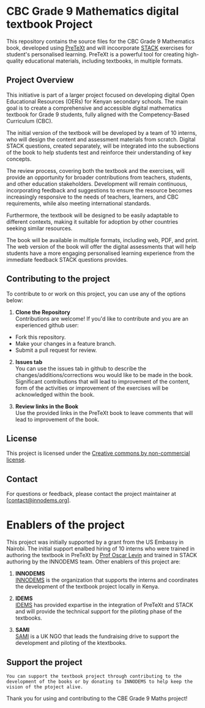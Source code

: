 # CBC Grade 9 Mathematics digital textbook Project

This repository contains the source files for the CBC Grade 9 Mathematics book, developed using [PreTeXt](https://pretextbook.org) and will incoorporate [STACK](https://stack-assessment.org/) exercises for student's personalised learning. PreTeXt is a powerful tool for creating high-quality educational materials, including textbooks, in multiple formats.

## Project Overview

This initiative is part of a larger project focused on developing digital Open Educational Resources (OERs) for Kenyan secondary schools. The main goal is to create a comprehensive and accessible digital mathematics textbook for Grade 9 students, fully aligned with the Competency-Based Curriculum (CBC).

The initial version of the textbook will be developed by a team of 10 interns, who will design the content and assessment materials from scratch. Digital STACK questions, created separately, will be integrated into the subsections of the book to help students test and reinforce their understanding of key concepts.

The review process, covering both the textbook and the exercises, will provide an opportunity for broader contributions from teachers, students, and other education stakeholders. Development will remain continuous, incorporating feedback and suggestions to ensure the resource becomes increasingly responsive to the needs of teachers, learners, and CBC requirements, while also meeting international standards.

Furthermore, the textbook will be designed to be easily adaptable to different contexts, making it suitable for adoption by other countries seeking similar resources. 

The book will be available in multiple formats, including web, PDF, and print. The web version of the book will offer the digital assessments that will help students have a more engaging personalised learning experience from the immediate feedback STACK questions provides.

## Contributing to the project

To contribute to or work on this project, you can use any of the options  below:

1. **Clone the Repository**  
    Contributions are welcome! If you'd like to contribute and you are an experienced github user:
- Fork this repository.
- Make your changes in a feature branch.
- Submit a pull request for review.

2. **Issues tab**  
    You can use the issues tab in github to describe the changes/additions/corrections wou would like to be made in the book. Significant contributions that will lead to improvement of the content, form of the activities or improvement of the exercises will be acknowledged within the book.

3. **Review links in the Book**  
    Use the provided links in the PreTeXt book to leave comments that will lead to improvement of the book.

## License

This project is licensed under the [Creative commons by non-commercial license](https://creativecommons.org/licenses/by-nc-sa/4.0/).

## Contact

For questions or feedback, please contact the project maintainer at [contact@innodems.org].


# Enablers of the project

This project was initially supported by a grant from the US Embassy in Nairobi. The initial support enalbed hiring of 10 interns who were trained in authoring the textbook in PreTeXt by [Prof Oscar Levin](https://math.oscarlevin.com/) and trained in STACK authoring by the INNODEMS team. Other enablers of this project are:
1. **INNODEMS**  
   [INNODEMS](https://innodems.org/) is the organization that supports the interns and coordinates the development of the textbook project locally in Kenya. 

2. **IDEMS**   
     [IDEMS](https://www.idems.international/) has provided expartise in the integration of PreTeXt and STACK and will provide the technical support for the piloting phase of the textbooks.

4. **SAMI**   
        [SAMI](https://samicharity.co.uk/home) is a UK NGO that leads the fundraising drive to support the development and piloting of the ktextbooks.  

## Support the project
    You can support the textbook project through contributing to the development of the books or by donating to INNODEMS to help keep the vision of the ptoject alive.


<!---
# CBC-Grade-9-Maths

Welcome to the CBE Grade 9 Maths project! This repository contains materials and resources for teaching and learning Grade 9 Mathematics based on the Competency-Based Education (CBE).

## Table of Contents

- [Front Matter](frontmatter.ptx)
- [Curriculum Overview](#curriculum-overview)
- [Whole Numbers](source/whole-numbers/ch-whole-numbers.ptx)
- [Algebra](source/algebra/ch-algebra.ptx)
- [Measurement](source/measurements/ch-measurements.ptx)
- [Geometry](source/geometry/ch-geometry.ptx)
- [Data handling & probability](source/data-handling-and-probability/ch-data-handling-and-probability.ptx)
- [Back Matter](backmatter.ptx)

## Introduction

This project aims to provide comprehensive resources for educators and students following the CBE Grade 9 Mathematics curriculum. 

## Curriculum Overview

The CBE Grade 9 Mathematics curriculum covers the following topics:
- Whole Numbers
- Algebra
- Measurement
- Geometry
- Data handling & Probability

## Resources

1. 
2. 
3. 
4. 
5. 
6. 


## Contributing

1. Rodgers Maragia (Rodkjunior)[https://github.com/Rockjunior]
2. Isdora Akinyi
3. Michael Onyimbo
4. Daniel Murunga
5. Henry Onyango
6. Sheila Cherotich
7. Eric Morara
8. Joseph Baya
9. Harriet Moraa
10. 

## License

This project is licensed under the MIT License. See the [LICENSE](LICENSE) file for more details.


[Overall Structure of the Book](https://docs.google.com/document/d/19Lfm2xPZ2brd4IHKdRXKAQVAllWVrXafvZPjSAXdwmk/edit?tab=t.0#heading=h.w663rfw8htaq) 

[Review Document](https://docs.google.com/spreadsheets/d/134AKFiZxjhUXhz46gPqBXA8-DOy6KXS0HHRpNhywDjs/edit?gid=0#gid=0)

--->

Thank you for using and contributing to the CBE Grade 9 Maths project!
